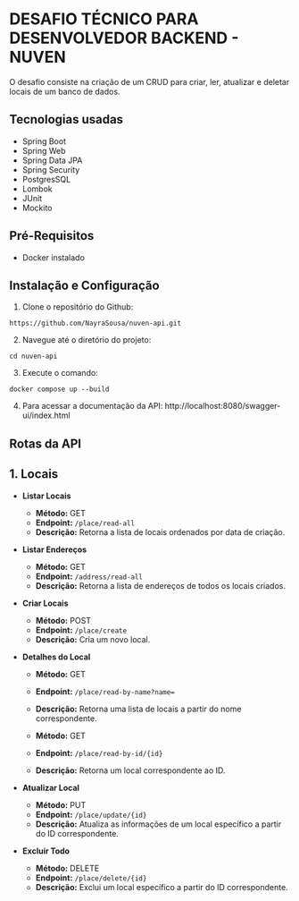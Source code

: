 # DESAFIO TÉCNICO PARA DESENVOLVEDOR BACKEND - NUVEN


O desafio consiste na criação de um CRUD para criar, ler, atualizar e deletar locais de um banco de dados.

## Tecnologias usadas

- Spring Boot
- Spring Web
- Spring Data JPA
- Spring Security
- PostgresSQL
- Lombok
- JUnit
- Mockito

## Pré-Requisitos

- Docker instalado

## Instalação e Configuração

1. Clone o repositório do Github:
```
https://github.com/NayraSousa/nuven-api.git
```
2. Navegue até o diretório do projeto:
``` 
cd nuven-api
```
3. Execute o comando:
```
docker compose up --build
```
4. Para acessar a documentação da API: http://localhost:8080/swagger-ui/index.html

## Rotas da API

## 1. Locais

- **Listar Locais**
    - **Método:** GET
    - **Endpoint:** `/place/read-all`
    - **Descrição:** Retorna a lista de locais ordenados por data de criação.
  
- **Listar Endereços**
    - **Método:** GET
    - **Endpoint:** `/address/read-all`
    - **Descrição:** Retorna a lista de endereços de todos os locais criados.

- **Criar Locais**
    - **Método:** POST
    - **Endpoint:** `/place/create`
    - **Descrição:** Cria um novo local.

- **Detalhes do Local**
    - **Método:** GET
    - **Endpoint:** `/place/read-by-name?name=`
    - **Descrição:** Retorna uma lista de locais a partir do nome correspondente.

    - **Método:** GET
    - **Endpoint:** `/place/read-by-id/{id}`
    - **Descrição:** Retorna um local correspondente ao ID.

- **Atualizar Local**
    - **Método:** PUT
    - **Endpoint:** `/place/update/{id}`
    - **Descrição:** Atualiza as informações de um local específico a partir do ID correspondente.

- **Excluir Todo**
    - **Método:** DELETE
    - **Endpoint:** `/place/delete/{id}`
    - **Descrição:** Exclui um local específico a partir do ID correspondente.



